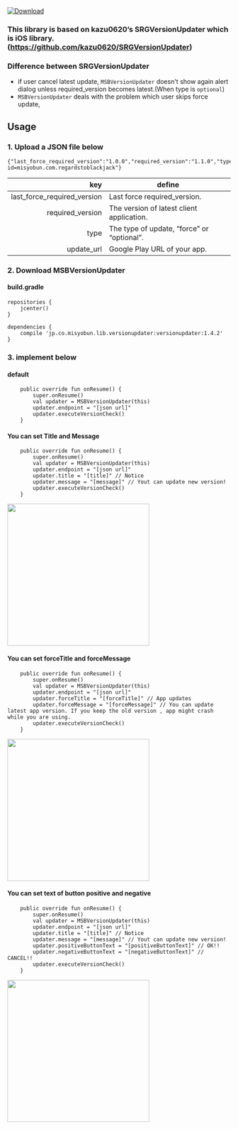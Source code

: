 [ ![Download](https://api.bintray.com/packages/misyobun/maven/MSBVersionUpdater/images/download.svg) ](https://bintray.com/misyobun/maven/MSBVersionUpdater/_latestVersion)

### This library is based on kazu0620’s SRGVersionUpdater which is iOS library. (https://github.com/kazu0620/SRGVersionUpdater)

### Difference between SRGVersionUpdater
* if user cancel latest update, `MSBVersionUpdater` doesn't show again alert dialog unless required_version becomes latest.(When type is `optional`)
* `MSBVersionUpdater` deals with the problem which user skips force update,

## Usage

### 1. Upload a JSON file below
```
{"last_force_required_version":"1.0.0","required_version":"1.1.0","type":"optional","update_url":"https://play.google.com/store/apps/details?id=misyobun.com.regardstoblackjack"}
```

| key | define |
| --: | --- | 
| last_force_required_version | Last force required_version. |
| required_version | The version of latest client application. | 
| type | The type of update, “force” or “optional”. |
| update_url | Google Play  URL of your app. |

### 2. Download MSBVersionUpdater

#### build.gradle

```
repositories {
    jcenter()
}
```

```
dependencies {
    compile 'jp.co.misyobun.lib.versionupdater:versionupdater:1.4.2'
}
```

### 3. implement below

#### default
```
    public override fun onResume() {
        super.onResume()
        val updater = MSBVersionUpdater(this)
        updater.endpoint = "[json url]"
        updater.executeVersionCheck()
    }
```

#### You can set Title and Message

```
    public override fun onResume() {
        super.onResume()
        val updater = MSBVersionUpdater(this)
        updater.endpoint = "[json url]"
        updater.title = "[title]" // Notice
        updater.message = "[message]" // Yout can update new version!
        updater.executeVersionCheck()
    }
```

 <img src="https://user-images.githubusercontent.com/509448/40065331-7bb24396-589c-11e8-832a-578284dee49a.png" width=320/>


#### You can set forceTitle and forceMessage

```
    public override fun onResume() {
        super.onResume()
        val updater = MSBVersionUpdater(this)
        updater.endpoint = "[json url]"
        updater.forceTitle = "[forceTitle]" // App updates
        updater.forceMessage = "[forceMessage]" // You can update latest app version. If you keep the old version , app might crash while you are using.
        updater.executeVersionCheck()
    }

```

 <img src="https://user-images.githubusercontent.com/509448/40065297-704ea38c-589c-11e8-981c-e8a3029a2ddc.png" width=320/>


#### You can set text of button positive and negative

```
    public override fun onResume() {
        super.onResume()
        val updater = MSBVersionUpdater(this)
        updater.endpoint = "[json url]"
        updater.title = "[title]" // Notice
        updater.message = "[message]" // Yout can update new version!
        updater.positiveButtonText = "[positiveButtonText]" // OK!!
        updater.negativeButtonText = "[negativeButtonText]" // CANCEL!!
        updater.executeVersionCheck()
    }
```

 <img src="https://user-images.githubusercontent.com/509448/40065316-75eef044-589c-11e8-85fe-fe4035d0ac3f.png" width=320/>

